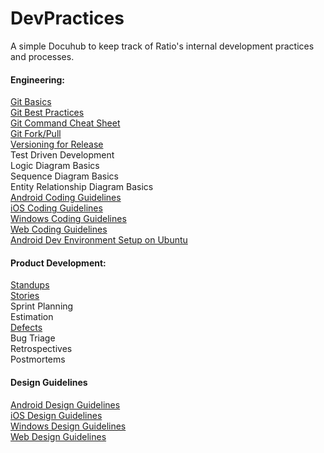 DevPractices
============

A simple Docuhub to keep track of Ratio's internal development practices and processes.

#### Engineering:
[Git Basics](../master/pages/git_basics.md)  
[Git Best Practices](../master/pages/git_best_practices.md)  
[Git Command Cheat Sheet](../master/pages/git_commands.md)  
[Git Fork/Pull](../master/pages/github_branching_and_pull_requests.md)  
[Versioning for Release](../master/pages/versioning_for_release.md)  
Test Driven Development  
Logic Diagram Basics  
Sequence Diagram Basics  
Entity Relationship Diagram Basics  
[Android Coding Guidelines](../master/pages/android/code_guidelines.md)  
[iOS Coding Guidelines](../master/pages/ios/code_guidelines.md)  
[Windows Coding Guidelines](../master/pages/windows/code_guidelines.md)  
[Web Coding Guidelines](../master/pages/web/code_guidelines.md)  
[Android Dev Environment Setup on Ubuntu](../master/pages/android/android_ubuntu_setup.md)



#### Product Development:
[Standups](../master/pages/standups.md)  
[Stories](../master/pages/stories.md)  
Sprint Planning  
Estimation  
[Defects](../master/pages/defects.md)  
Bug Triage  
Retrospectives  
Postmortems  



#### Design Guidelines
[Android Design Guidelines](../master/pages/android/design_guidelines.md)  
[iOS Design Guidelines](../master/pages/ios/design_guidelines.md)  
[Windows Design Guidelines](../master/pages/windows/design_guidelines.md)  
[Web Design Guidelines](../master/pages/web/design_guidelines.md)  